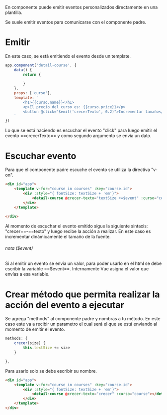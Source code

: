 En componente puede emitir eventos personalizados directamente en una plantilla. 

Se suele emitir eventos para comunicarse con el componente padre.

# Emitir
En este caso, se está emitiendo el evento desde un template.
```Javascript
app.component('detail-course', {
    data() {
        return {
            
        }
    },
    props: ['curso'],
    template: `
        <h1>{{curso.name}}</h1>
        <p>El precio del curso es: {{curso.price}}</p>
        <button @click="$emit('crecerTexto', 0.2)">Incrementar tamaño</button>
    `
})
```
Lo que se está haciendo es escuchar el evento "click" para luego emitir el evento ==crecerTexto== y como segundo argumento se envia un dato.

# Escuchar evento
Para que el componente padre escuche el evento se utiliza la directiva "v-on".
```HTML
<div id="app">
    <template v-for="course in courses" :key="course.id">
        <div :style="{ fontSize: textSize + 'em'}">
            <detail-course @crecer-texto="textSize +=$event" :curso="course"></detail-course>
        </div>
    </template>
            
</div>
```
Al momento de escuchar el evento emitido sigue la siguiente sintaxis: "crecer==-==texto" y luego recibe la acción a realizar. En este caso es incrementar dinámicamente el tamaño de la fuente.

###### nota ($event)
Si al emitir un evento se envía un valor, para poder usarlo en el html se debe escribir la variable ==$event==. Internamente Vue asigna el valor que envías a esa variable.

# Crear método que permita realizar la acción del evento a ejecutar
Se agrega "methods" al componente padre y nombras a tu método.
En este caso este va a recibir un parametro el cual será el que se está enviando al momento de emitir el evento.
```Javascript
methods: {
	crecer(size) {
		this.textSize += size
	}

},
```
Para usarlo solo se debe escribir su nombre.
```HTML
<div id="app">
    <template v-for="course in courses" :key="course.id">
        <div :style="{ fontSize: textSize + 'em'}">
            <detail-course @crecer-texto="crecer" :curso="course"></detail-course>
        </div>
    </template>   
</div>
```